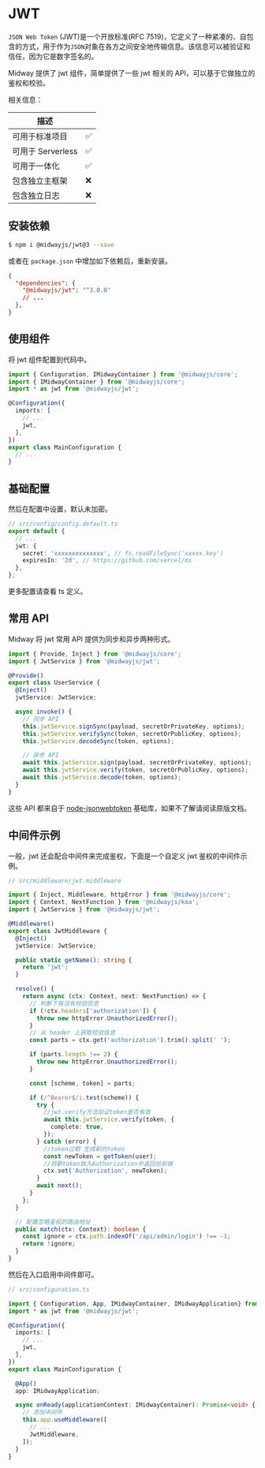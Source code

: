 # JWT

`JSON Web Token` (JWT)是一个开放标准(RFC 7519)，它定义了一种紧凑的、自包含的方式，用于作为`JSON`对象在各方之间安全地传输信息。该信息可以被验证和信任，因为它是数字签名的。

Midway 提供了 jwt 组件，简单提供了一些 jwt 相关的 API，可以基于它做独立的鉴权和校验。

相关信息：

| 描述              |     |
| ----------------- | --- |
| 可用于标准项目    | ✅  |
| 可用于 Serverless | ✅  |
| 可用于一体化      | ✅  |
| 包含独立主框架    | ❌    |
| 包含独立日志      | ❌    |



## 安装依赖

```bash
$ npm i @midwayjs/jwt@3 --save
```

或者在 `package.json` 中增加如下依赖后，重新安装。

```json
{
  "dependencies": {
    "@midwayjs/jwt": "^3.0.0"
    // ...
  },
}
```

## 使用组件

将 jwt 组件配置到代码中。

```typescript
import { Configuration, IMidwayContainer } from '@midwayjs/core';
import { IMidwayContainer } from '@midwayjs/core';
import * as jwt from '@midwayjs/jwt';

@Configuration({
  imports: [
    // ...
    jwt,
  ],
})
export class MainConfiguration {
  // ...
}
```

## 基础配置

然后在配置中设置，默认未加密。

```typescript
// src/config/config.default.ts
export default {
  // ...
  jwt: {
    secret: 'xxxxxxxxxxxxxx', // fs.readFileSync('xxxxx.key')
    expiresIn: '2d', // https://github.com/vercel/ms
  },
};
```

更多配置请查看 ts 定义。

## 常用 API

Midway 将 jwt 常用 API 提供为同步和异步两种形式。

```typescript
import { Provide, Inject } from '@midwayjs/core';
import { JwtService } from '@midwayjs/jwt';

@Provide()
export class UserService {
  @Inject()
  jwtService: JwtService;

  async invoke() {
    // 同步 API
    this.jwtService.signSync(payload, secretOrPrivateKey, options);
    this.jwtService.verifySync(token, secretOrPublicKey, options);
    this.jwtService.decodeSync(token, options);

    // 异步 API
    await this.jwtService.sign(payload, secretOrPrivateKey, options);
    await this.jwtService.verify(token, secretOrPublicKey, options);
    await this.jwtService.decode(token, options);
  }
}
```

这些 API 都来自于 [node-jsonwebtoken](https://github.com/auth0/node-jsonwebtoken) 基础库，如果不了解请阅读原版文档。

## 中间件示例

一般，jwt 还会配合中间件来完成鉴权，下面是一个自定义 jwt 鉴权的中间件示例。

```typescript
// src/middleware/jwt.middleware

import { Inject, Middleware, httpError } from '@midwayjs/core';
import { Context, NextFunction } from '@midwayjs/koa';
import { JwtService } from '@midwayjs/jwt';

@Middleware()
export class JwtMiddleware {
  @Inject()
  jwtService: JwtService;

  public static getName(): string {
    return 'jwt';
  }

  resolve() {
    return async (ctx: Context, next: NextFunction) => {
      // 判断下有没有校验信息
      if (!ctx.headers['authorization']) {
        throw new httpError.UnauthorizedError();
      }
      // 从 header 上获取校验信息
      const parts = ctx.get('authorization').trim().split(' ');

      if (parts.length !== 2) {
        throw new httpError.UnauthorizedError();
      }

      const [scheme, token] = parts;

      if (/^Bearer$/i.test(scheme)) {
        try {
          //jwt.verify方法验证token是否有效
          await this.jwtService.verify(token, {
            complete: true,
          });
        } catch (error) {
          //token过期 生成新的token
          const newToken = getToken(user);
          //将新token放入Authorization中返回给前端
          ctx.set('Authorization', newToken);
        }
        await next();
      }
    };
  }

  // 配置忽略鉴权的路由地址
  public match(ctx: Context): boolean {
    const ignore = ctx.path.indexOf('/api/admin/login') !== -1;
    return !ignore;
  }
}
```

然后在入口启用中间件即可。


```typescript
// src/configuration.ts

import { Configuration, App, IMidwayContainer, IMidwayApplication} from '@midwayjs/core';
import * as jwt from '@midwayjs/jwt';

@Configuration({
  imports: [
    // ...
    jwt,
  ],
})
export class MainConfiguration {

  @App()
  app: IMidwayApplication;

  async onReady(applicationContext: IMidwayContainer): Promise<void> {
    // 添加中间件
    this.app.useMiddleware([
      // ...
      JwtMiddleware,
    ]);
  }
}
```
